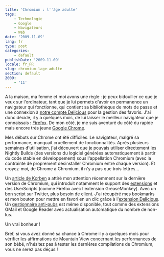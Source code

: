 ```yaml
---
title: 'Chromium : l''âge adulte'
tags:
    - Technologie
    - Google
    - Navigateurs
    - Web
date: '2009-11-09'
lang: fr
type: post
categories:
    - default
publishDate: '2009-11-09'
locale: fr_FR
slug: chromium-lage-adulte
section: default
2009:
    - '11'
---
```


A la maison, ma femme et moi avons une règle&nbsp;: je peux bidouiller ce que je veux sur l'ordinateur, tant que je lui permets d'avoir en permanence un navigateur qui fonctionne, qui contient sa bibliothèque de mots de passe et une connexion à [notre compte Delicious](https://delicious.com/BSchap) pour la gestion des favoris. J'ai donc décidé, il y a quelques mois, de lui laisser le meilleur navigateur que je connaissais&nbsp;: [Firefox](https://www.mozilla.org/fr/firefox/new/). De mon côté, je me suis aventuré du côté du rapide mais encore très jeune [Google Chrome](https://www.google.fr/chrome/browser/).

Mes débuts sur Chrome ont été difficiles. Le navigateur, malgré sa performance, manquait cruellement de fonctionnalités. Après plusieurs semaines d'utilisation, j'ai découvert que je pouvais utiliser directement les Nightly Builds (des versions du logiciel générées automatiquement à partir du code stable en développement) sous l'appellation Chromium (avec la contrainte de proprement désinstaller Chromium entre chaque version). Et croyez-moi, de Chrome à Chromium, il n'y a pas que trois lettres…

Un [article de Korben](http://korben.info/chromium-integre-le-support-des-scripts-greasemonkey.html) a attiré mon attention récemment sur la dernière version de Chromium, qui introduit notamment le support des [extensions](http://www.chromeextensions.org/) et des UserScripts (comme Firefox avec l'extension GreaseMonkey). Avec un bon script sur Twitter, plus besoin de client. J'ai récupéré mes bookmarks et mon bouton pour mettre en favori en un clic grâce à l'[extension Delicious](http://www.chromeextensions.org/social-communications/delicious-bookmarks/). Un [gestionnaire anti-pubs](http://www.chromeextensions.org/appearance-functioning/antiads/) est même disponible, tout comme des extensions GMail et Google Reader avec actualisation automatique du nombre de non-lus.

Un vrai bonheur&nbsp;!

Bref, si vous avez donné sa chance à Chrome il y a quelques mois pour vérifier les affirmations de Mountain View concernant les performances de son bébé, n'hésitez pas à tester les dernières compilations de Chromium, vous ne serez pas déçus&nbsp;!